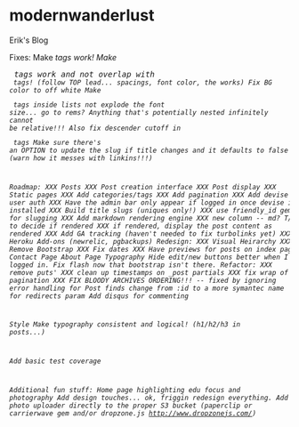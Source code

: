 modernwanderlust
================

Erik's Blog

Fixes:
Make <em> tags work!
Make <pre> tags work and not overlap with <code> tags! (follow TOP lead... spacings, font color, the works)
Fix BG color to off white
Make <p> tags inside lists not explode the font size... go to rems?  Anything that's potentially nested infinitely cannot be relative!!!
Also fix descender cutoff in <pre> tags
Make sure there's an OPTION to update the slug if title changes and it defaults to false (warn how it messes with linkins!!!)

Roadmap:
XXX Posts
XXX Post creation interface
XXX Post display
XXX Static pages
XXX Add categories/tags
XXX Add pagination
XXX Add devise user auth
  XXX Have the admin bar only appear if logged in once devise is installed
XXX Build title slugs (uniques only!)
  XXX use friendly_id gem for slugging
XXX Add markdown rendering engine
  XXX new column -- md? T/F to decide if rendered
  XXX if rendered, display the post content as rendered
XXX Add GA tracking (haven't needed to fix turbolinks yet)
XXX Heroku Add-ons (newrelic, pgbackups)
Redesign:
  XXX Visual Heirarchy
  XXX Remove Bootstrap
  XXX Fix dates
  XXX Have previews for posts on index page
  Contact Page
  About Page
  Typography
  Hide edit/new buttons better when I'm logged in.
  Fix flash now that bootstrap isn't there.
Refactor:
  XXX remove puts'
  XXX clean up timestamps on _post partials
  XXX fix wrap of pagination
  XXX FIX BLOODY ARCHIVES ORDERING!!! -- fixed by ignoring
  error handling for Post finds
  change from :id to a more symantec name for redirects param
Add disqus for commenting

Style
  Make typography consistent and logical! (h1/h2/h3 in posts...)

Add basic test coverage

Additional fun stuff:
Home page highlighting edu focus and photography
Add design touches... ok, friggin redesign everything.
Add photo uploader directly to the proper S3 bucket (paperclip or carrierwave gem and/or dropzone.js http://www.dropzonejs.com/)


















